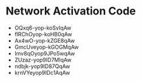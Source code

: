 # Network Activation Code
* OQxq6-yop-koSvIqAw
* flRChOyop-koHB0qAw
* Ax4wO-yop-kZGE8qAw
* GmcUveyop-kGOGMqAw
* Imv8qOyop9JPo5wqAw
* ZUzaz-yop9ID7MIqAw
* ndbjk-yop9ID87QqAw
* krnVYeyop9IDc1AqAw